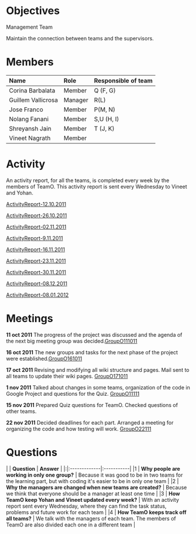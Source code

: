 

# Objectives #
Management Team

Maintain the connection between teams and the supervisors.

# Members #
| **Name** | **Role** | **Responsible of team** |
|:---------|:---------|:------------------------|
| Corina Barbalata | Member | Q (F, G)|
| Guillem Vallicrosa | Manager | R(L) |
| Jose Franco | Member | P(M, N) |
| Nolang Fanani | Member | S,U (H, I) |
| Shreyansh Jain | Member | T (J, K) |
| Vineet Nagrath | Member |  |

# Activity #
An activity report, for all the teams, is completed every week by the members of TeamO. This activity report is sent every Wednesday to Vineet and Yohan.

[ActivityReport-12.10.2011](https://docs.google.com/document/d/1JVU28d0G6B8JpC1PPwD9tQG3vYSeXQdsU9X1GaY_96A/edit?hl=en_US)

[ActivityReport-26.10.2011](https://docs.google.com/document/d/1k2JJlpQ0nJQvn6wNMyXNsVsRZ2BmN3OGpmLUcNOBaBs/edit?hl=en_US)

[ActivityReport-02.11.2011](https://docs.google.com/document/d/1NzdK5IXAxgPOxKKJiyysNdG--OefV9WedbMGOeQtEkY/edit?hl=en_US)

[ActivityReport-9.11.2011](https://docs.google.com/document/d/1AKm1RVIyhsyaoxLgKLL4B7Ra2q4buymd_sriFewioVo/edit?hl=en_US)

[ActivityReport-16.11.2011](https://docs.google.com/document/d/1BmRc8kQGddsPkZzV-JmkWXBSfxjo1dSiNN8VazN41VU/edit?hl=en_US)

[ActivityReport-23.11.2011](https://docs.google.com/document/d/1jnnX4CnFXGb2pvwADLnqdo8yaqKeq4sII2wSI_vL42s/edit?hl=en_US)

[ActivityReport-30.11.2011](https://docs.google.com/document/d/1ipz7JA-UyC3xbLfIwpZOBFvpjLJsx6BKDmRjukuv0ZM/edit?hl=en_US)

[ActivityReport-08.12.2011](https://docs.google.com/document/d/1OkhXO03bhSvGEXQ85A-l0QGIfnKO_AGpCn-EqJTS9ks/edit?hl=en_US)

[ActivityReport-08.01.2012](https://docs.google.com/document/d/1KbDGJm-6GT9fd790Y-JyGU7xdDgOF-a9vTjy-8PG_-k/edit?hl=en_US)

# Meetings #
**11 oct 2011** The progress of the project was discussed and the agenda of the next big meeting group was decided.[GroupO111011](https://docs.google.com/document/d/1G7EyvjiOTE9w1vPQaVIUM_jSfb2eeZxlKL1AGdoG1Qo/edit?hl=en_US)

**16 oct 2011** The new groups and tasks for the next phase of the project were established.[GroupO161011](https://docs.google.com/document/d/1pabn5djZoDePM2JKLu1P6muXfn67OQ8IfrTLUYRAIwk/edit?hl=en_US)

**17 oct 2011** Revising and modifying all wiki structure and pages. Mail sent to all teams to update their wiki pages. [GroupO171011](https://docs.google.com/document/d/1iZbtQ6eRs-r9ojINnTheQUpnQxjRhASrHUNwnkHARqA/edit)

**1 nov 2011** Talked about changes in some teams, organization of the code in Google Project and questions for the Quiz. [GroupO11111](https://docs.google.com/document/d/1hIa25VqyAoNxHph0YO4yTPVfM9qJjgdIl0Yty5Pt8to/edit)

**15 nov 2011** Prepared Quiz questions for TeamO. Checked questions of other teams.

**22 nov 2011** Decided deadlines for each part. Arranged a meeting for organizing the code and how testing will work.
[GroupO22111](https://docs.google.com/document/d/18WHYsBl6sX2o36QJ1LyV-j2tK5r1Rn_0E2P2LkSizpQ/edit)

# Questions #
| | **Question** | **Answer** |
|:|:-------------|:-----------|
|1 | **Why people are working in only one group?** | Because it was good to be in two teams for the learning part, but with coding it's easier to be in only one team |
|2 | **Why the managers are changed when new teams are created?** | Because we think that everyone should be a manager at least one time |
|3 | **How TeamO keep Yohan and Vineet updated every week?** | With an activity report sent every Wednesday, where they can find the task status, problems and future work for each team |
|4 | **How TeamO keeps track off all teams?** | We talk with the managers of each team. The members of TeamO are also divided each one in a different team |